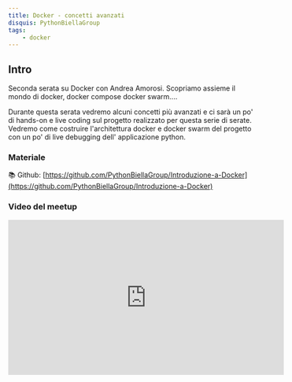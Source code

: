 ```yaml
---
title: Docker - concetti avanzati
disquis: PythonBiellaGroup
tags:
    - docker
---
```


## Intro
Seconda serata su Docker con Andrea Amorosi.
Scopriamo assieme il mondo di docker, docker compose docker swarm....

Durante questa serata vedremo alcuni concetti più avanzati e ci sarà un po' di hands-on e live coding sul progetto realizzato per questa serie di serate.
Vedremo come costruire l'architettura docker e docker swarm del progetto con un po' di live debugging dell' applicazione python.

### Materiale

📚 Github:
[https://github.com/PythonBiellaGroup/Introduzione-a-Docker](https://github.com/PythonBiellaGroup/Introduzione-a-Docker)

### Video del meetup
<iframe width="560" height="315" src="https://www.youtube.com/embed/XwhppKaBUQ8" title="YouTube video player" frameborder="0" allow="accelerometer; autoplay; clipboard-write; encrypted-media; gyroscope; picture-in-picture; web-share" allowfullscreen></iframe>